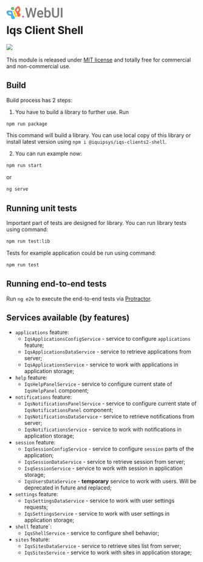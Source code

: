 # <img src="https://github.com/pip-webui/pip-webui/raw/master/doc/Logo.png" alt="Pip.WebUI Logo" style="max-width:30%"> <br/> Iqs Client Shell

![](https://img.shields.io/badge/license-MIT-blue.svg)


This module is released under [MIT license](License) and totally free for commercial and non-commercial use.

## Build

Build process has 2 steps:
1. You have to build a library to further use. Run
```bash
npm run package
```
This command will build a library. You can use local copy of this library or install latest version using `npm i @iquipsys/iqs-clients2-shell`.

2. You can run example now:
```bash
npm run start
```
or
```bash
ng serve
```

## Running unit tests

Important part of tests are designed for library. You can run library tests using command:
```bash
npm run test:lib
```
Tests for example application could be run using command:
```bash
npm run test
```

## Running end-to-end tests

Run `ng e2e` to execute the end-to-end tests via [Protractor](http://www.protractortest.org/).


## Services available (by features)

* `applications` feature:
  * `IqsApplicationsConfigService` - service to configure `applications` feature;
  * `IqsApplicationsDataService` - service to retrieve applications from server;
  * `IqsApplicationsService` - service to work with applications in application storage;
* `help` feature:
  * `IqsHelpPanelService` - service to configure current state of `IqsHelpPanel` component;
* `notifications` feature:
  * `IqsNotificationsPanelService` - service to configure current state of `IqsNotificationsPanel` component;
  * `IqsNotificationsDataService` - service to retrieve notifications from server;
  * `IqsNotificationsService` - service to work with notifications in application storage;
* `session` feature:
  * `IqsSessionConfigService` - service to configure `session` parts of the application;
  * `IqsSessionDataService` - service to retrieve session from server;
  * `IsqSessionService` - service to work with session in application storage;
  * `IqsUsersDataService` - **temporary** service to work with users. Will be deprecated in future and replaced;
* `settings` feature:
  * `IqsSettingsDataService` - service to work with user settings requests;
  * `IqsSettingsService` - service to work with user settings in application storage;
* `shell` feature`:
  * `IqsShellService` - service to configure shell behavior;
* `sites` feature:
  * `IqsSitesDataService` - service to retrieve sites list from server;
  * `IqsSitesService` - service to work with sites in application storage;